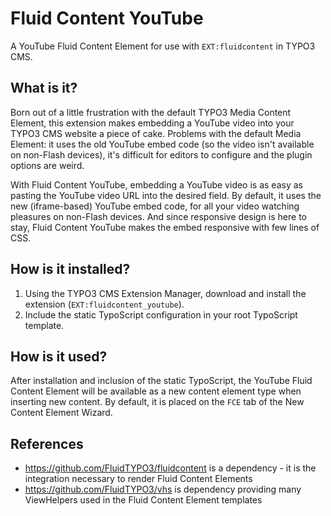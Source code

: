 # Fluid Content YouTube

A YouTube Fluid Content Element for use with `EXT:fluidcontent` in TYPO3 CMS.

## What is it?

Born out of a little frustration with the default TYPO3 Media Content Element, this extension makes embedding a YouTube video into your TYPO3 CMS website a piece of cake. Problems with the default Media Element: it uses the old YouTube embed code (so the video isn't available on non-Flash devices), it's difficult for editors to configure and the plugin options are weird.

With Fluid Content YouTube, embedding a YouTube video is as easy as pasting the YouTube video URL into the desired field. By default, it uses the new (iframe-based) YouTube embed code, for all your video watching pleasures on non-Flash devices. And since responsive design is here to stay, Fluid Content YouTube makes the embed responsive with few lines of CSS.

## How is it installed?

1. Using the TYPO3 CMS Extension Manager, download and install the extension (`EXT:fluidcontent_youtube`).
2. Include the static TypoScript configuration in your root TypoScript template.

## How is it used?

After installation and inclusion of the static TypoScript, the YouTube Fluid Content Element will be available as a new content element type when inserting new content. By default, it is placed on the `FCE` tab of the New Content Element Wizard.

## References

* https://github.com/FluidTYPO3/fluidcontent is a dependency - it is the integration necessary to render Fluid Content Elements
* https://github.com/FluidTYPO3/vhs is dependency providing many ViewHelpers used in the Fluid Content Element templates